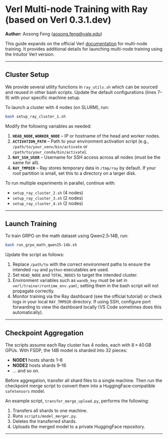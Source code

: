 # Verl Multi-node Training with Ray (based on Verl 0.3.1.dev)

**Author:** Aosong Feng (aosong.feng@yale.edu)

This guide expands on the official Verl [documentation](https://verl.readthedocs.io/en/latest/start/multinode.html) for multi-node training. It provides additional details for launching multi-node training using the Intuitor Verl version.

---

## Cluster Setup

We provide several utility functions in `ray_utils.sh` which can be sourced and reused in other bash scripts. Update the default configurations (lines 7–9) with your specific machine setup.

To launch a cluster with 4 nodes (on SLURM), run:

```bash
bash setup_ray_cluster_1.sh
```

Modify the following variables as needed:

1. **`HEAD_NODE`, `WORKER_NODE`** – IP or hostname of the head and worker nodes.  
2. **`ACTIVATION_PATH`** – Path to your environment activation script (e.g., `/path/to/your_venv/bin/activate` or `/path/to/your_conda/bin/activate`).  
3. **`RAY_SSH_USER`** – Username for SSH access across all nodes (must be the same for all).  
4. **`RAY_TMPDIR`** – Ray stores temporary data in `/tmp/ray` by default. If your root partition is small, set this to a directory on a larger disk.

To run multiple experiments in parallel, continue with:

- `setup_ray_cluster_2.sh` (4 nodes)  
- `setup_ray_cluster_3.sh` (2 nodes)  
- `setup_ray_cluster_4.sh` (2 nodes)

---

## Launch Training

To train GRPO on the math dataset using Qwen2.5‑14B, run:

```bash
bash run_grpo_math_qwen25-14b.sh
```

Update the script as follows:

1. Replace `/path/to` with the correct environment paths to ensure the intended `ray` and `python` executables are used.  
2. Set `HEAD_NODE` and `TOTAL_NODES` to target the intended cluster.  
3. Environment variables such as `wandb_key` must be set in `verl/trainer/runtime_env.yaml`; setting them in the bash script will not propagate correctly.  
4. Monitor training via the Ray dashboard (see the official tutorial) or check logs in your local `RAY_TMPDIR` directory. If using SSH, configure port forwarding to view the dashboard locally (VS Code sometimes does this automatically).

---

## Checkpoint Aggregation

The scripts assume each Ray cluster has 4 nodes, each with 8 × 40 GB GPUs. With FSDP, the 14B model is sharded into 32 pieces:

- **NODE1** hosts shards 1–8  
- **NODE2** hosts shards 9–16  
- … and so on.

Before aggregation, transfer all shard files to a single machine. Then run the checkpoint merge script to convert them into a HuggingFace‑compatible `safetensors` model.

An example script, `transfer_merge_upload.py`, performs the following:

1. Transfers all shards to one machine.  
2. Runs `scripts/model_merger.py`.  
3. Deletes the transferred shards.  
4. Uploads the merged model to a private HuggingFace repository.

---
